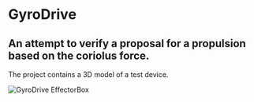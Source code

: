 # GyroDrive

## An attempt to verify a proposal for a propulsion based on the coriolus force. 

The project contains a 3D model of a test device. 

![GyroDrive EffectorBox](https://user-images.githubusercontent.com/2156237/213933261-ddebde3a-a31c-4769-afba-4b5f329a8bfd.png)
